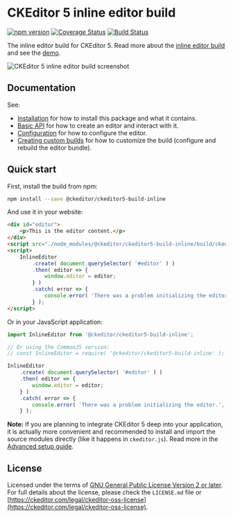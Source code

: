 CKEditor 5 inline editor build
==============================================

[![npm version](https://badge.fury.io/js/%40ckeditor%2Fckeditor5-build-inline.svg)](https://www.npmjs.com/package/@ckeditor/ckeditor5-build-inline)
[![Coverage Status](https://coveralls.io/repos/github/ckeditor/ckeditor5/badge.svg?branch=master)](https://coveralls.io/github/ckeditor/ckeditor5?branch=master)
[![Build Status](https://travis-ci.com/ckeditor/ckeditor5.svg?branch=master)](https://travis-ci.com/ckeditor/ckeditor5)

The inline editor build for CKEditor 5. Read more about the [inline editor build](https://ckeditor.com/docs/ckeditor5/latest/installation/advanced/alternative-setups/predefined-builds.html#inline-editor) and see the [demo](https://ckeditor.com/docs/ckeditor5/latest/examples/builds/inline-editor.html).

![CKEditor 5 inline editor build screenshot](https://c.cksource.com/a/1/img/npm/ckeditor5-build-inline.png)

## Documentation

See:

* [Installation](https://ckeditor.com/docs/ckeditor5/latest/installation/getting-started/quick-start.html) for how to install this package and what it contains.
* [Basic API](https://ckeditor.com/docs/ckeditor5/latest/installation/getting-started/basic-api.html) for how to create an editor and interact with it.
* [Configuration](https://ckeditor.com/docs/ckeditor5/latest/installation/getting-started/configuration.html) for how to configure the editor.
* [Creating custom builds](https://ckeditor.com/docs/ckeditor5/latest/installation/getting-started/quick-start.html#building-the-editor-from-source) for how to customize the build (configure and rebuild the editor bundle).

## Quick start

First, install the build from npm:

```bash
npm install --save @ckeditor/ckeditor5-build-inline
```

And use it in your website:

```html
<div id="editor">
	<p>This is the editor content.</p>
</div>
<script src="./node_modules/@ckeditor/ckeditor5-build-inline/build/ckeditor.js"></script>
<script>
	InlineEditor
		.create( document.querySelector( '#editor' ) )
		.then( editor => {
			window.editor = editor;
		} )
		.catch( error => {
			console.error( 'There was a problem initializing the editor.', error );
		} );
</script>
```

Or in your JavaScript application:

```js
import InlineEditor from '@ckeditor/ckeditor5-build-inline';

// Or using the CommonJS version:
// const InlineEditor = require( '@ckeditor/ckeditor5-build-inline' );

InlineEditor
	.create( document.querySelector( '#editor' ) )
	.then( editor => {
		window.editor = editor;
	} )
	.catch( error => {
		console.error( 'There was a problem initializing the editor.', error );
	} );
```

**Note:** If you are planning to integrate CKEditor 5 deep into your application, it is actually more convenient and recommended to install and import the source modules directly (like it happens in `ckeditor.js`). Read more in the [Advanced setup guide](https://ckeditor.com/docs/ckeditor5/latest/installation/advanced/advanced-setup.html).

## License

Licensed under the terms of [GNU General Public License Version 2 or later](http://www.gnu.org/licenses/gpl.html). For full details about the license, please check the `LICENSE.md` file or [https://ckeditor.com/legal/ckeditor-oss-license](https://ckeditor.com/legal/ckeditor-oss-license).
